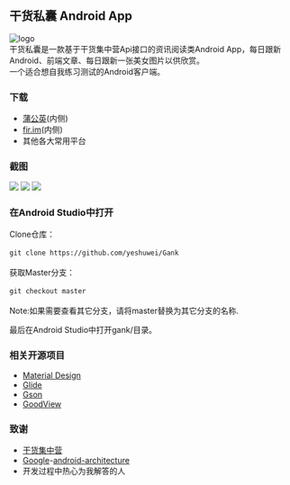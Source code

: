 ## 干货私囊 Android App
![logo](https://github.com/yeshuwei/Gank/blob/master/art/book.png)<br>
干货私囊是一款基于干货集中营Api接口的资讯阅读类Android App，每日跟新Android、前端文章、每日跟新一张美女图片以供欣赏。<br>
一个适合想自我练习测试的Android客户端。
### 下载
* [蒲公英](https://www.pgyer.com/yZ4n)(内侧)
* [fir.im](https://fir.im/x1yr)(内侧)
* 其他各大常用平台
### 截图
![](https://github.com/yeshuwei/Gank/blob/master/art/%E6%88%AA%E5%9B%BE1.PNG)
![](https://github.com/yeshuwei/Gank/blob/master/art/jietu2.png)
![](https://github.com/yeshuwei/Gank/blob/master/art/%E6%88%AA%E5%9B%BE3.PNG)
### 在Android Studio中打开
Clone仓库：<br>
<br>
``
git clone https://github.com/yeshuwei/Gank
``<br>
<br>
获取Master分支：<br>
<br>
``
git checkout master
``<br>
<br>
Note:如果需要查看其它分支，请将master替换为其它分支的名称.

最后在Android Studio中打开gank/目录。


### 相关开源项目

* [Material Design](https://material.io/guidelines/)
* [Glide](https://github.com/bumptech/glide)
* [Gson](https://github.com/google/gson)
* [GoodView](https://github.com/venshine/GoodView)

### 致谢
* [干货集中营](http://gank.io/)
* [Google](https://github.com/googlesamples)-[android-architecture
](https://github.com/googlesamples/android-architecture)
* 开发过程中热心为我解答的人
